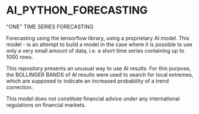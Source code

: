 # AI_PYTHON_FORECASTING
"ONE" TIME SERIES FORECASTING

Forecasting using the tensorflow library, using a proprietary AI model.
This model - is an attempt to build a model in the case where it is possible to use only a very small amount of data, i.e. a short time series containing up to 1000 rows.

This repository presents an unusual way to use AI results.
For this purpose, the BOLLINGER BANDS of AI results were used to search for local extremes, which are supposed to indicate an increased probability of a trend correction.

This model does not constitute financial advice under any international regulations on financial markets.
